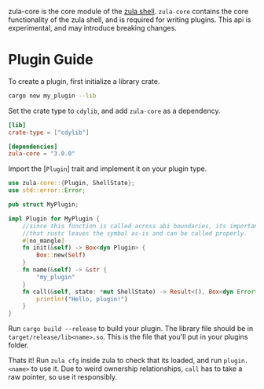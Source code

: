 zula-core is the core module of the [zula shell](https://crates.io/crates/zula).
`zula-core` contains the core functionality of the zula shell, and is required for writing
plugins. This api is experimental, and may introduce breaking changes.

# Plugin Guide
To create a plugin, first initialize a library crate.
```bash
cargo new my_plugin --lib
```
Set the crate type to `cdylib`, and add `zula-core` as a dependency.
```toml
[lib]
crate-type = ["cdylib"]

[dependencies]
zula-core = "3.0.0"
```
Import the [`Plugin`] trait and implement it on your plugin type.
```rust
use zula-core::{Plugin, ShellState};
use std::error::Error;

pub struct MyPlugin;

impl Plugin for MyPlugin {
    //since this function is called across abi boundaries, its important to include no_mangle so
    //that rustc leaves the symbol as-is and can be called properly.
    #[no_mangle]
    fn init(&self) -> Box<dyn Plugin> {
        Box::new(Self)
    }
    fn name(&self) -> &str {
        "my_plugin"
    }
    fn call(&self, state: *mut ShellState) -> Result<(), Box<dyn Error>> {
        println!("Hello, plugin!")
    }
}
```
Run `cargo build --release` to build your plugin. The library file should be in `target/release/lib<name>.so`. This is the file that you'll put in your plugins folder.

Thats it! Run `zula cfg` inside zula to check that its loaded, and run `plugin.<name>` to use it. Due to weird ownership relationships, `call` has to take a raw pointer, so use it responsibly.
